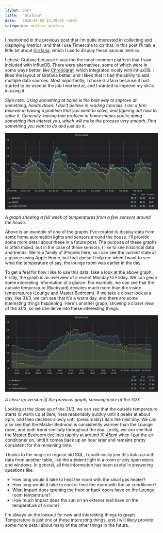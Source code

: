 ```yaml
---
layout: post
title:  "Grafana"
date:   2020-04-04 12:29:00 +1000
categories: metrics grafana 
---
```

I mentioned in the previous post that I'm quite interested in collecting and
displaying metrics, and that I use Timescale to do that. In this post I'll talk 
a little bit about [Grafana](https://github.com/grafana/grafana), which I use to display
these various metrics.

I chose Grafana because it was the the most common platform that I saw included
with InfluxDB. There were alternatives, some of which were in some ways better,
like [Chronograf](https://github.com/influxdata/chronograf), which integrated
nicely with InfluxDB. I liked the layout of Grafana better, and I liked that
it had the ability to add multiple data sources. Most importantly, I chose
Grafana because it had started to be used at the job I worked at, and I wanted
to improve my skills in using it. 

_Side note: Using something at home is the best way to improve at something,
hands down. I don't believe in reading tutorials. I am a firm believer in having
a problem that you want to solve, and figuring out how to solve it. Generally,
having that problem at home means you're doing something that interest you,
which will make the process very smooth. Find something you want to do and just
do it._

![hue-sensors](/assets/grafana/hue-sensors.png)

_A graph showing a full week of temperatures from a few sensors around the
house._

Above is an example of one of the graphs I've created to display data from some
home automation lights and sensors around the house. I'll provide some more
detail about these in a future post. The purpose of these graphs is often mixed,
but in the case of these sensors, I like to see historical data and trends.
We're a family of iPhones here, so I can see the _current_ state at a glance
using Apple Home, but that doesn't help me when I want to see what the
temperature of say, the lounge room was earlier in the day. 

To get a feel for how I like to use this data, take a look at the above graph.
Firstly, the graph is an overview of a recent Monday to Friday. We can glean
some interesting information at a glance. For example, we can see that the
outside temperature (Backyard) deviates much more than the inside temperatures
(Lounge and Master Bedroom). If we take a closer look at a day, like 31/3, we
can see that it's a warm day, and there are some interesting things happening.
Here's another graph, showing a closer view of the 31/3, so we can delve into 
these interesting things.

![hue-sensors-close](/assets/grafana/hue-sensors_close.png)

_A close up version of the previous graph, showing more of the 31/3._

Looking at the close up of the 31/3, we can see that the outside temperature
starts to warm up at 8am, rises reasonably quickly until it peaks at about 3pm,
and then declines slowly until (presumably) 8am the next day. We can also see
that the Master Bedroom is consistently warmer than the Lounge room, and both
trend similarly throughout the day. Lastly, we can see that the Master Bedroom
declines rapidly at around 10:45pm when I put the air conditioner on, until it
comes back up an hour later and remains pretty consistent for the remaining time. 

Thanks to the magic of regular old SQL, I could easily join this data up with 
data from another table, like the ambient light in a room or any open doors and
windows. In general, all this information has been useful in answering questions
like: 

* How long would it take to heat the room with the small gas heater?
* How long would it take to cool or heat the room with the air conditioner?
* What impact does opening the front or back doors have on the Lounge room
  temperature?
* How much impact does the sun on an exterior wall have on the temperature of a
  room?
  
I'm always on the lookout for new and interesting things to graph. Temperature
is just one of these interesting things, and I will likely provide some more
detail about many of the other things in the future.  